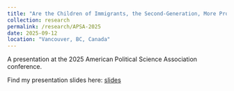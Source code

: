 ```yaml
---
title: "Are the Children of Immigrants, the Second-Generation, More Progressive?"
collection: research
permalink: /research/APSA-2025
date: 2025-09-12
location: "Vancouver, BC, Canada"
---
```


A presentation at the 2025 American Political Science Association conference.

Find my presentation slides here: <a href="../files/APSA2025.pdf">slides</a> 
